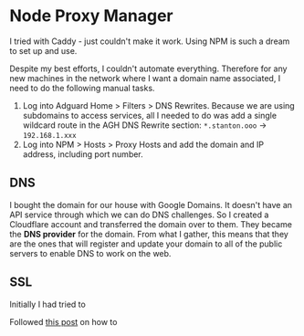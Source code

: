 # Node Proxy Manager

I tried with Caddy - just couldn't make it work. Using NPM is such a dream to set up and use.

Despite my best efforts, I couldn't automate everything. Therefore for any new machines in the network where I want a domain name associated, I need to do the following manual tasks.

1. Log into Adguard Home > Filters > DNS Rewrites. Because we are using subdomains to access services, all I needed to do was add a single wildcard route in the AGH DNS Rewrite section: `*.stanton.ooo` -> `192.168.1.xxx` 
2. Log into NPM > Hosts > Proxy Hosts and add the domain and IP address, including port number.

## DNS

I bought the domain for our house with Google Domains. It doesn't have an API service through which we can do DNS challenges. So I created a Cloudflare account and transferred the domain over to them. They became the **DNS provider** for the domain. From what I gather, this means that they are the ones that will register and update your domain to all of the public servers to enable DNS to work on the web.

## SSL

Initially I had tried to 

Followed [this post](https://www.nodinrogers.com/post/2022-03-10-certbot-cloudflare-docker/) on how to 